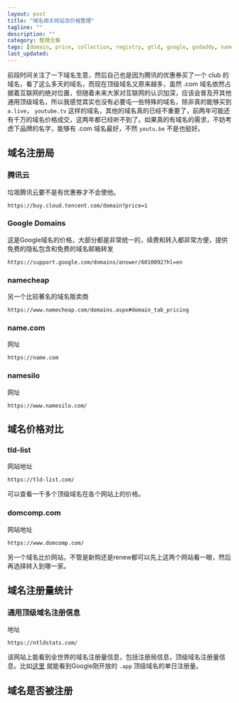 ```yaml
---
layout: post
title: "域名相关网站及价格整理"
tagline: ""
description: ""
category: 整理合集
tags: [domain, price, collection, registry, gtld, google, godaddy, namecheap]
last_updated: 
---
```


前段时间关注了一下域名生意，然后自己也是因为腾讯的优惠券买了一个 club 的域名，看了这么多天的域名，而现在顶级域名又原来越多，虽然 .com 域名依然占据着互联网的绝对位置，但随着未来大家对互联网的认识加深，应该会普及开其他通用顶级域名，所以我感觉其实也没有必要屯一些特殊的域名，除非真的能够买到 `a.live`， `youtube.tv` 这样的域名，其他的域名真的已经不重要了，前两年可能还有千万的域名价格成交，这两年都已经听不到了。如果真的有域名的需求，不妨考虑下品牌的名字，能够有 .com 域名最好，不然 `youtu.be` 不是也挺好。

## 域名注册局

### 腾讯云
垃圾腾讯云要不是有优惠券才不会使他。

    https://buy.cloud.tencent.com/domain?price=1

### Google Domains
这是Google域名的价格，大部分都是非常统一的，续费和转入都非常方便，提供免费的隐私包含和免费的域名邮箱转发

    https://support.google.com/domains/answer/6010092?hl=en

### namecheap
另一个比较著名的域名贩卖商

    https://www.namecheap.com/domains.aspx#domain_tab_pricing

### name.com
网址

    https://name.com

### namesilo
网址

    https://www.namesilo.com/

## 域名价格对比

### tld-list

网站地址

    https://tld-list.com/

可以查看一千多个顶级域名在各个网站上的价格。

### domcomp.com

网站地址

    https://www.domcomp.com/

另一个域名比价网站，不管是新购还是renew都可以先上这两个网站看一眼，然后再选择转入到哪一家。

## 域名注册量统计

### 通用顶级域名注册信息

地址
    
    https://ntldstats.com/

该网站上能看到全世界的域名注册量信息，包括注册局信息，顶级域名注册量信息。比如[这里](https://ntldstats.com/tld/app) 就能看到Google刚开放的 `.app` 顶级域名的单日注册量。

## 域名是否被注册


